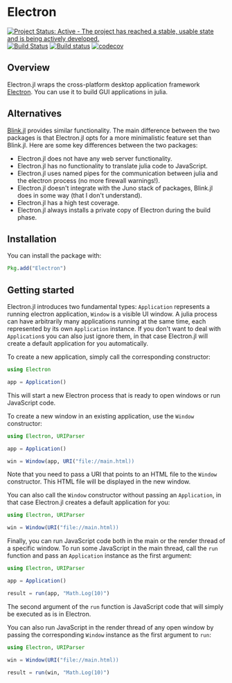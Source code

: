 # Electron

[![Project Status: Active - The project has reached a stable, usable state and is being actively developed.](http://www.repostatus.org/badges/latest/active.svg)](http://www.repostatus.org/#active)
[![Build Status](https://travis-ci.org/davidanthoff/Electron.jl.svg?branch=master)](https://travis-ci.org/davidanthoff/Electron.jl)
[![Build status](https://ci.appveyor.com/api/projects/status/isid8hq7hq1vwmfn/branch/master?svg=true)](https://ci.appveyor.com/project/davidanthoff/electron-jl/branch/master)
[![codecov](https://codecov.io/gh/davidanthoff/Electron.jl/branch/master/graph/badge.svg)](https://codecov.io/gh/davidanthoff/Electron.jl)

## Overview

Electron.jl wraps the cross-platform desktop application framework [Electron](https://electronjs.org/). You can use it to build GUI applications in julia.

## Alternatives

[Blink.jl](https://github.com/JunoLab/Blink.jl) provides similar functionality. The main difference between the two packages is that Electron.jl opts for a more minimalistic feature set than Blink.jl. Here are some key differences between the two packages:
* Electron.jl does not have any web server functionality.
* Electron.jl has no functionality to translate julia code to JavaScript.
* Electron.jl uses named pipes for the communication between julia and the electron process (no more firewall warnings!).
* Electron.jl doesn't integrate with the Juno stack of packages, Blink.jl does in some way (that I don't understand).
* Electron.jl has a high test coverage.
* Electron.jl always installs a private copy of Electron during the build phase.

## Installation

You can install the package with:

````julia
Pkg.add("Electron")
````

## Getting started

Electron.jl introduces two fundamental types: ``Application`` represents a running electron application, ``Window`` is a visible UI window. A julia process can have arbitrarily many applications running at the same time, each represented by its own ``Application`` instance. If you don't want to deal with ``Application``s you can also just ignore them, in that case Electron.jl will create a default application for you automatically.

To create a new application, simply call the corresponding constructor:

````julia
using Electron

app = Application()
````

This will start a new Electron process that is ready to open windows or run JavaScript code.

To create a new window in an existing application, use the ``Window`` constructor:

````julia
using Electron, URIParser

app = Application()

win = Window(app, URI("file://main.html))
````

Note that you need to pass a URI that points to an HTML file to the ``Window`` constructor. This HTML file will be displayed in the new window.

You can also call the ``Window`` constructor without passing an ``Application``, in that case Electron.jl creates a default application for you:

````julia
using Electron, URIParser

win = Window(URI("file://main.html))
````

Finally, you can run JavaScript code both in the main or the render thread of a specific window. To run some JavaScript in the main thread, call the ``run`` function and pass an ``Application`` instance as the first argument:

````julia
using Electron, URIParser

app = Application()

result = run(app, "Math.Log(10)")
````

The second argument of the ``run`` function is JavaScript code that will simply be executed as is in Electron.

You can also run JavaScript in the render thread of any open window by passing the corresponding ``Window`` instance as the first argument to ``run``:

````julia
using Electron, URIParser

win = Window(URI("file://main.html))

result = run(win, "Math.Log(10)")
````
